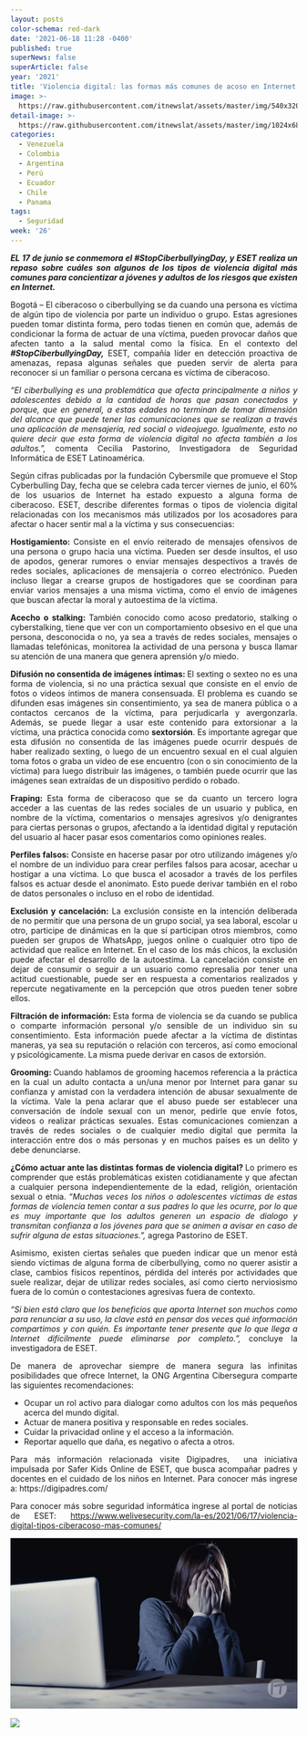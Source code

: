 ```yaml
---
layout: posts
color-schema: red-dark
date: '2021-06-18 11:28 -0400'
published: true
superNews: false
superArticle: false
year: '2021'
title: 'Violencia digital: las formas más comunes de acoso en Internet'
image: >-
  https://raw.githubusercontent.com/itnewslat/assets/master/img/540x320/Ciberacoso-p.jpg
detail-image: >-
  https://raw.githubusercontent.com/itnewslat/assets/master/img/1024x680/Ciberacoso-g.jpg
categories:
  - Venezuela
  - Colombia
  - Argentina
  - Perú
  - Ecuador
  - Chile
  - Panama
tags:
  - Seguridad
week: '26'
---
```

<p style="text-align: justify;"><em><strong>EL 17 de junio se conmemora el #StopCiberbullyingDay, y ESET realiza un repaso sobre cuáles son algunos de los tipos de violencia digital más comunes para concientizar a jóvenes y adultos de los riesgos que existen en Internet.</strong></em></p>
<p style="text-align: justify;">Bogotá – El ciberacoso o ciberbullying se da cuando una persona es víctima de algún tipo de violencia por parte un individuo o grupo. Estas agresiones pueden tomar distinta forma, pero todas tienen en común que, además de condicionar la forma de actuar de una víctima, pueden provocar daños que afecten tanto a la salud mental como la física. En el contexto del <em><strong>#StopCiberbullyingDay,</strong></em> ESET, compañía líder en detección proactiva de amenazas, repasa algunas señales que pueden servir de alerta para reconocer si un familiar o persona cercana es víctima de ciberacoso.</p>
<p style="text-align: justify;"><em>“El ciberbullying es una problemática que afecta principalmente a niños y adolescentes debido a la cantidad de horas que pasan conectados y porque, que en general, a estas edades no terminan de tomar dimensión del alcance que puede tener las comunicaciones que se realizan a través una aplicación de mensajería, red social o videojuego. Igualmente, esto no quiere decir que esta forma de violencia digital no</em><em> </em><em>afecta también a los adultos</em><em>.</em><em>”, </em>comenta Cecilia Pastorino, Investigadora de Seguridad Informática de ESET Latinoamérica.</p>
<p style="text-align: justify;">Según cifras publicadas por la fundación Cybersmile que promueve el Stop Cyberbulling Day, fecha que se celebra cada tercer viernes de junio, el 60% de los usuarios de Internet ha estado expuesto a alguna forma de ciberacoso. ESET, describe diferentes formas o tipos de violencia digital relacionadas con los mecanismos más utilizados por los acosadores para afectar o hacer sentir mal a la víctima y sus consecuencias:</p>
<p style="text-align: justify;"><strong>Hostigamiento: </strong>Consiste en el envío reiterado de mensajes ofensivos de una persona o grupo hacia una víctima. Pueden ser desde insultos, el uso de apodos, generar rumores o enviar mensajes despectivos a través de redes sociales, aplicaciones de mensajería o correo electrónico. Pueden incluso llegar a crearse grupos de hostigadores que se coordinan para enviar varios mensajes a una misma víctima, como el envío de imágenes que buscan afectar la moral y autoestima de la víctima.</p>
<p style="text-align: justify;"><strong>Acecho o stalking: </strong>También conocido como acoso predatorio, stalking o cyberstalking, tiene que ver con un comportamiento obsesivo en el que una persona, desconocida o no, ya sea a través de redes sociales, mensajes o llamadas telefónicas, monitorea la actividad de una persona y busca llamar su atención de una manera que genera aprensión y/o miedo.</p>
<p style="text-align: justify;"><strong>Difusión no consentida de imágenes íntimas: </strong>El sexting o sexteo no es una forma de violencia, si no una práctica sexual que consiste en el envío de fotos o videos íntimos de manera consensuada. El problema es cuando se difunden esas imágenes sin consentimiento, ya sea de manera pública o a contactos cercanos de la víctima, para perjudicarla y avergonzarla. Además, se puede llegar a usar este contenido para extorsionar a la víctima, una práctica conocida como <strong>sextorsión</strong>. Es importante agregar que esta difusión no consentida de las imágenes puede ocurrir después de haber realizado sexting, o luego de un encuentro sexual en el cual alguien toma fotos o graba un video de ese encuentro (con o sin conocimiento de la víctima) para luego distribuir las imágenes, o también puede ocurrir que las imágenes sean extraídas de un dispositivo perdido o robado.</p>
<p style="text-align: justify;"><strong>Fraping: </strong>Esta forma de ciberacoso que se da cuanto un tercero logra acceder a las cuentas de las redes sociales de un usuario y publica, en nombre de la víctima, comentarios o mensajes agresivos y/o denigrantes para ciertas personas o grupos, afectando a la identidad digital y reputación del usuario al hacer pasar esos comentarios como opiniones reales.</p>
<p style="text-align: justify;"><strong>Perfiles falsos: </strong>Consiste en hacerse pasar por otro utilizando imágenes y/o el nombre de un individuo para crear perfiles falsos para acosar, acechar u hostigar a una víctima. Lo que busca el acosador a través de los perfiles falsos es actuar desde el anonimato. Esto puede derivar también en el robo de datos personales o incluso en el robo de identidad.</p>
<p style="text-align: justify;"><strong>Exclusión y cancelación:</strong> La exclusión consiste en la intención deliberada de no permitir que una persona de un grupo social, ya sea laboral, escolar u otro, participe de dinámicas en la que sí participan otros miembros, como pueden ser grupos de WhatsApp, juegos online o cualquier otro tipo de actividad que realice en Internet. En el caso de los más chicos, la exclusión puede afectar el desarrollo de la autoestima. La cancelación consiste en dejar de consumir o seguir a un usuario como represalia por tener una actitud cuestionable, puede ser en respuesta a comentarios realizados y repercute negativamente en la percepción que otros pueden tener sobre ellos.</p>
<p style="text-align: justify;"><strong>Filtración de información: </strong>Esta forma de violencia se da cuando se publica o comparte información personal y/o sensible de un individuo sin su consentimiento. Esta información puede afectar a la víctima de distintas maneras, ya sea su reputación o relación con terceros, así como emocional y psicológicamente. La misma puede derivar en casos de extorsión.</p>
<p style="text-align: justify;"><strong>Grooming: </strong>Cuando hablamos de grooming hacemos referencia a la práctica en la cual un adulto contacta a un/una menor por Internet para ganar su confianza y amistad con la verdadera intención de abusar sexualmente de la víctima. Vale la pena aclarar que el abuso puede ser establecer una conversación de índole sexual con un menor, pedirle que envíe fotos, videos o realizar prácticas sexuales. Estas comunicaciones comienzan a través de redes sociales o de cualquier medio digital que permita la interacción entre dos o más personas y en muchos países es un delito y debe denunciarse.</p>
<p style="text-align: justify;"><strong>¿Cómo actuar ante las distintas formas de violencia digital? </strong>Lo primero es comprender que estás problemáticas existen cotidianamente y que afectan a cualquier persona independientemente de la edad, religión, orientación sexual o etnia. “<em>Muchas veces los niños o adolescentes víctimas de estas formas de violencia temen contar a sus padres lo que les ocurre, por lo que es muy importante que los adultos generen un espacio de dialogo y transmitan confianza a los jóvenes para que se animen a avisar en caso de sufrir alguna de estas situaciones.”, </em>agrega Pastorino de ESET.</p>
<p style="text-align: justify;">Asimismo, existen ciertas señales que pueden indicar que un menor está siendo víctimas de alguna forma de ciberbullying, como no querer asistir a clase, cambios físicos repentinos, pérdida del interés por actividades que suele realizar, dejar de utilizar redes sociales, así como cierto nerviosismo fuera de lo común o contestaciones agresivas fuera de contexto.</p>
<p style="text-align: justify;"><em>“Si bien está claro que los beneficios que aporta Internet son muchos como para renunciar a su uso, la clave está en pensar dos veces qué información compartimos y con quién. Es importante tener presente que lo que llega a Internet difícilmente puede eliminarse por completo.”, </em>concluye la investigadora de ESET.</p>
<p style="text-align: justify;">De manera de aprovechar siempre de manera segura las infinitas posibilidades que ofrece Internet, la ONG Argentina Cibersegura comparte las siguientes recomendaciones:</p>

<ul style="text-align: justify;">
	<li>Ocupar un rol activo para dialogar como adultos con los más pequeños acerca del mundo digital.</li>
	<li>Actuar de manera positiva y responsable en redes sociales.</li>
	<li>Cuidar la privacidad online y el acceso a la información.</li>
	<li>Reportar aquello que daña, es negativo o afecta a otros.</li>
</ul>
<p style="text-align: justify;">Para más información relacionada visite Digipadres,  una iniciativa impulsada por Safer Kids Online de ESET, que busca acompañar padres y docentes en el cuidado de los niños en Internet. Para conocer más ingrese a: https://digipadres.com/</p>
<p style="text-align: justify;">Para conocer más sobre seguridad informática ingrese al portal de noticias de ESET:
<a href="https://www.welivesecurity.com/la-es/2021/06/17/violencia-digital-tipos-ciberacoso-mas-comunes/">https://www.welivesecurity.com/la-es/2021/06/17/violencia-digital-tipos-ciberacoso-mas-comunes/</a></p>

![](https://raw.githubusercontent.com/itnewslat/assets/master/img/540x320/Ciberacoso-p.jpg)

<img src="https://tracker.metricool.com/c3po.jpg?hash=56f88a41e39ab42c063cc51676587a04"/>